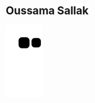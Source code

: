 # Oussama Sallak
![Snake animation](https://github.com/preethamb97/preethamb97/blob/output/github-contribution-grid-snake.svg)
